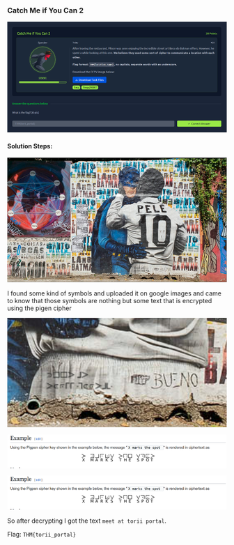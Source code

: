 ### Catch Me if You Can 2

![alt text](files/image.png)

#### **Solution Steps:**

![alt text](files/image1.png)

I found some kind of symbols and uploaded it on google images and came to know that those symbols are nothing but some text that is encrypted using the pigen cipher

![alt text](files/image2.png)

![alt text](files/image3.png)

![alt text](files/image3.png)

So after decrypting I got the text ```meet at torii portal```.

Flag: ```THM{torii_portal}```